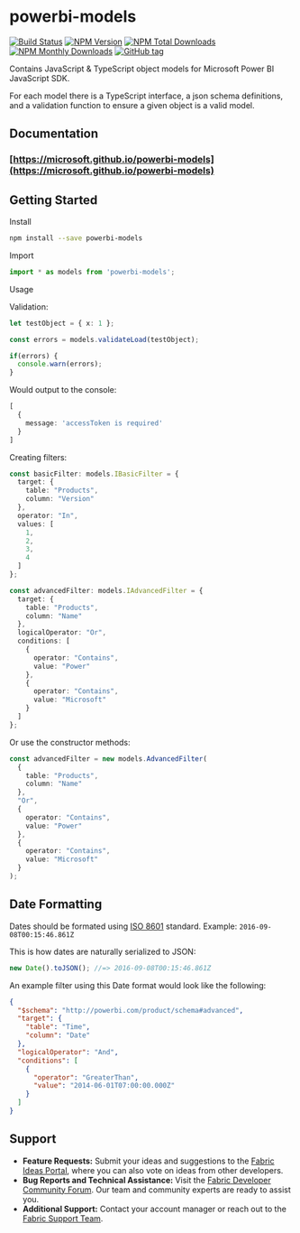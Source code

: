 # powerbi-models

[![Build Status](https://img.shields.io/travis/Microsoft/powerbi-models.svg)](https://travis-ci.org/Microsoft/powerbi-models)
[![NPM Version](https://img.shields.io/npm/v/powerbi-models.svg)](https://www.npmjs.com/package/powerbi-models)
[![NPM Total Downloads](https://img.shields.io/npm/dt/powerbi-models.svg)](https://www.npmjs.com/package/powerbi-models)
[![NPM Monthly Downloads](https://img.shields.io/npm/dm/powerbi-models.svg)](https://www.npmjs.com/package/powerbi-models)
[![GitHub tag](https://img.shields.io/github/tag/microsoft/powerbi-models.svg)](https://github.com/Microsoft/powerbi-models/tags)

Contains JavaScript &amp; TypeScript object models for Microsoft Power BI JavaScript SDK.

For each model there is a TypeScript interface, a json schema definitions, and a validation function to ensure a given object is a valid model.

## Documentation

### [https://microsoft.github.io/powerbi-models](https://microsoft.github.io/powerbi-models)

## Getting Started

Install

```bash
npm install --save powerbi-models
```

Import

```typescript
import * as models from 'powerbi-models';
```

Usage

Validation:

```typescript
let testObject = { x: 1 };

const errors = models.validateLoad(testObject);

if(errors) {
  console.warn(errors);
}

```

Would output to the console:

```typescript
[
  {
    message: 'accessToken is required'
  }
]
```

Creating filters:

```typescript
const basicFilter: models.IBasicFilter = {
  target: {
    table: "Products",
    column: "Version"
  },
  operator: "In",
  values: [
    1,
    2,
    3,
    4
  ]
};

const advancedFilter: models.IAdvancedFilter = {
  target: {
    table: "Products",
    column: "Name"
  },
  logicalOperator: "Or",
  conditions: [
    {
      operator: "Contains",
      value: "Power"
    },
    {
      operator: "Contains",
      value: "Microsoft"
    }
  ]
};
```

Or use the constructor methods:

```typescript
const advancedFilter = new models.AdvancedFilter(
  {
    table: "Products",
    column: "Name"
  },
  "Or",
  {
    operator: "Contains",
    value: "Power"
  },
  {
    operator: "Contains",
    value: "Microsoft"
  }
);
```

## Date Formatting

Dates should be formated using [ISO 8601](https://en.wikipedia.org/wiki/ISO_8601) standard. Example: `2016-09-08T00:15:46.861Z`

This is how dates are naturally serialized to JSON:

```typescript
new Date().toJSON(); //=> 2016-09-08T00:15:46.861Z
```

An example filter using this Date format would look like the following:

```JSON
{
  "$schema": "http://powerbi.com/product/schema#advanced",
  "target": {
    "table": "Time",
    "column": "Date"
  },
  "logicalOperator": "And",
  "conditions": [
    {
      "operator": "GreaterThan",
      "value": "2014-06-01T07:00:00.000Z"
    }
  ]
}
```

## Support

- **Feature Requests:** Submit your ideas and suggestions to the [Fabric Ideas Portal](https://ideas.fabric.microsoft.com/), where you can also vote on ideas from other developers.
- **Bug Reports and Technical Assistance:** Visit the [Fabric Developer Community Forum](https://community.fabric.microsoft.com/t5/Developer/bd-p/Developer). Our team and community experts are ready to assist you.
- **Additional Support:** Contact your account manager or reach out to the [Fabric Support Team](https://support.fabric.microsoft.com/en-us/support/).
